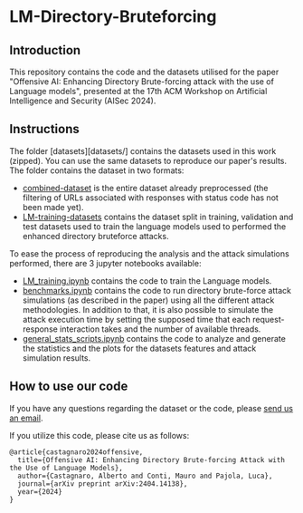 # LM-Directory-Bruteforcing

## Introduction
This repository contains the code and the datasets utilised for the paper "Offensive AI: Enhancing Directory Brute-forcing attack with the use of Language models", presented at the 17th ACM Workshop on Artificial Intelligence and Security (AISec 2024).

## Instructions
The folder [datasets][datasets/] contains the datasets used in this work (zipped). You can use the same datasets to reproduce our paper's results.
The folder contains the dataset in two formats:
- [combined-dataset](datasets/combined_dataset.zip) is the entire dataset already preprocessed (the filtering of URLs associated with responses with status code has not been made yet).
- [LM-training-datasets](datasets/LM-training-datasets/) contains the dataset split in training, validation and test datasets used to train the language models used to performed the enhanced directory bruteforce attacks.

To ease the process of reproducing the analysis and the attack simulations performed, there are 3 jupyter notebooks available:
- [LM_training.ipynb](LM_training.ipynb) contains the code to train the Language models.
- [benchmarks.ipynb](benchmarks.ipynb) contains the code to run directory brute-force attack simulations (as described in the paper) using all the different attack methodologies. In addition to that, it is also possible to simulate the attack execution time by setting the supposed time that each request-response interaction takes and the number of available threads.
- [general_stats_scripts.ipynb](general_stats_scripts.ipynb) contains the code to analyze and generate the statistics and the plots for the datasets features and attack simulation results.


## How to use our code

If you have any questions regarding the dataset or the code, please [send us an email](mailto:alberto.castagnaro@gmail.com).

If you utilize this code, please cite us as follows:

```
@article{castagnaro2024offensive,
  title={Offensive AI: Enhancing Directory Brute-forcing Attack with the Use of Language Models},
  author={Castagnaro, Alberto and Conti, Mauro and Pajola, Luca},
  journal={arXiv preprint arXiv:2404.14138},
  year={2024}
}
```
